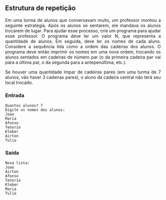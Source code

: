 ## Estrutura de repetição

<p style="text-align: justify"> 
Em uma turma de alunos que conversavam muito, um professor montou a seguinte estratégia. Após os alunos se sentarem, ele mandava os alunos trocarem de lugar. Para ajudar esse processo, crie um programa para ajudar esse professor. O programa deve ler um valor N, que representa a quantidade de alunos. Em seguida, deve ler os nomes de cada aluno. Considere a sequência lida como a ordem das cadeiras dos alunos. O programa deve então imprimir os nomes em uma nova ordem, trocando os alunos sentados em cadeiras de número par (o da primeira cadeira par vai para a última par, o da segunda para a antepenúltima, etc.).
</p>

<p style="text-align: justify"> 
Se houver uma quantidade ímpar de cadeiras pares (em uma turma de 7 alunos, vão haver 3 cadeiras pares), o aluno da cadeira central não terá seu local trocado.
</p>

### Entrada

```
Quantos alunos? 7
Digite os nomes dos alunos:
Joao
Maria
Afonso
Tenorio
Kleber
Airton
Tulio
```

### Saída

```
Nova lista:
Joao
Airton
Afonso
Tenorio
Kleber
Maria
Tulio
```
